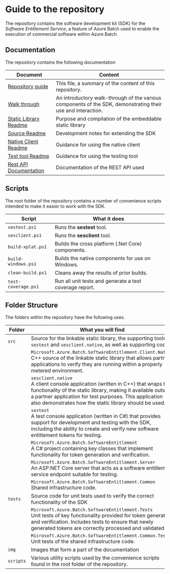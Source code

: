 # Guide to the repository

The repository contains the software development kit (SDK) for the *Software Entitlement Service*, a feature of Azure Batch used to enable the execution of commercial software within Azure Batch.

## Documentation

The repository contains the following documentation

| Document                                                                                       | Content                                                                                                     |
| ---------------------------------------------------------------------------------------------- | ----------------------------------------------------------------------------------------------------------- |
| [Repository guide](repository-guide.md)                                                        | This file, a summary of the content of this repository.                                                     |
| [Walk through](walkthrough.md)                                                                 | An introductory walk-through of the various components of the SDK, demonstrating their use and interaction. |
| [Static Library Readme](src\Microsoft.Azure.Batch.SoftwareEntitlement.Client.Native\README.md) | Purpose and compilation of the embeddable static library                                                    |
| [Source Readme](src\readme.md)                                                                 | Development notes for extending the SDK                                                                     |
| [Native Client Readme](src\sesclient.native\README.md)                                         | Guidance for using the native client                                                                        |
| [Test tool Readme](src\sestest\readme.md)                                                      | Guidance for using the testing tool                                                                         |
| [Rest API Documentation](src\Microsoft.Azure.Batch.SoftwareEntitlement.Server\readme.md)       | Documentation of the REST API used                                                                          |

## Scripts

The root folder of the repository contains a number of convenience scripts intended to make it easier to work with the SDK.

| Script              | What it does                                            |
| ------------------- | ------------------------------------------------------- |
| `sestest.ps1`       | Runs the **sestest** tool.                              |
| `sesclient.ps1`     | Runs the **sesclient** tool.                            |
| `build-xplat.ps1`   | Builds the cross platform (.Net Core) components.       |
| `build-windows.ps1` | Builds the native components for use on Windows.        |
| `clean-build.ps1`   | Cleans away the results of prior builds.                |
| `test-coverage.ps1` | Run all unit tests and generate a test coverage report. |

## Folder Structure

The folders within the repository have the following uses.

| Folder    | What you will find                                                                                                                                                                                                                                                                                               |
| --------- | ---------------------------------------------------------------------------------------------------------------------------------------------------------------------------------------------------------------------------------------------------------------------------------------------------------------- |
| `src`     | Source for the linkable static library, the supporting tools `sestest` and `sesclient.native`, as well as supporting code.                                                                                                                                                                                       |
|           | `Microsoft.Azure.Batch.SoftwareEntitlement.Client.Native` <br/> C++ source of the linkable static library that allows partner applications to verify they are running within a properly metered environment.                                                                                                     |
|           | `sesclient.native` <br/> A client console application (written in C++) that wraps the functionality of the static library, making it available outside a partner application for test purposes. This application also demonstrates how the static library should be used. |
|           | `sestest` <br/> A test console application (written in C#) that provides support for development and testing with the SDK, including the ability to create and verify new software entitlement tokens for testing.                                               |
|           | `Microsoft.Azure.Batch.SoftwareEntitlement` <br/> A C# project containing key classes that implement functionality for token generation and verification.                                                                                                                                          |
|           | `Microsoft.Azure.Batch.SoftwareEntitlement.Server` <br/> An ASP.NET Core server that acts as a software entitlement service endpoint suitable for testing.                                                                                                                                                       |
|           | `Microsoft.Azure.Batch.SoftwareEntitlement.Common` <br/> Shared infrastructure code.                                                                                                                                                                                                                             |
| `tests`   | Source code for unit tests used to verify the correct functionality of the SDK                                                                                                                                                                                                                                   |
|           | `Microsoft.Azure.Batch.SoftwareEntitlement.Tests` <br/> Unit tests of key functionality provided for token generation and verification. Includes tests to ensure that newly generated tokens are correctly processed and validated.                                                                              |
|           | `Microsoft.Azure.Batch.SoftwareEntitlement.Common.Tests` <br/> Unit tests of the shared infrastructure code.                                                                                                                                                                                                     |
| `img`     | Images that form a part of the documentation                                                                                                                                                                                                                                                                     |
| `scripts` | Various utility scripts used by the convenience scripts found in the root folder of the repository.                                                                                                                                                                                                              |

